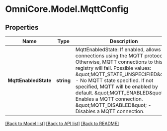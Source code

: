 # OmniCore.Model.MqttConfig

## Properties

Name | Type | Description | Notes
------------ | ------------- | ------------- | -------------
**MqttEnabledState** | **string** | MqttEnabledState: If enabled, allows connections using the MQTT protocol. Otherwise, MQTT connections to this registry will fail.  Possible values:   \&quot;MQTT_STATE_UNSPECIFIED\&quot; - No MQTT state specified. If not specified, MQTT will be enabled by default.   \&quot;MQTT_ENABLED\&quot; - Enables a MQTT connection.   \&quot;MQTT_DISABLED\&quot; - Disables a MQTT connection. | [optional] 

[[Back to Model list]](../README.md#documentation-for-models) [[Back to API list]](../README.md#documentation-for-api-endpoints) [[Back to README]](../README.md)

